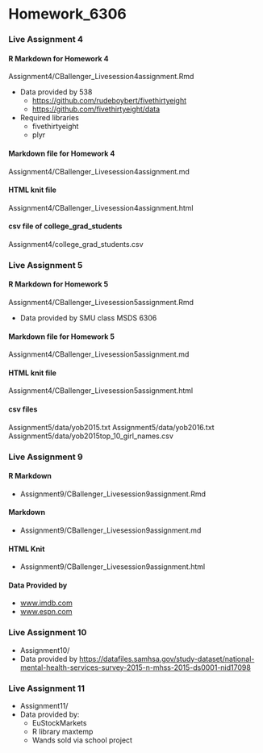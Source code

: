# Homework_6306

### Live Assignment 4
#### R Markdown for Homework 4
Assignment4/CBallenger_Livesession4assignment.Rmd
* Data provided by 538
    + https://github.com/rudeboybert/fivethirtyeight
    + https://github.com/fivethirtyeight/data
* Required libraries
    + fivethirtyeight
    + plyr

#### Markdown file for Homework 4
Assignment4/CBallenger_Livesession4assignment.md

#### HTML knit file
Assignment4/CBallenger_Livesession4assignment.html

#### csv file of college_grad_students
Assignment4/college_grad_students.csv

### Live Assignment 5
#### R Markdown for Homework 5
Assignment4/CBallenger_Livesession5assignment.Rmd
* Data provided by SMU class MSDS 6306

#### Markdown file for Homework 5
Assignment4/CBallenger_Livesession5assignment.md

#### HTML knit file
Assignment4/CBallenger_Livesession5assignment.html

#### csv files
Assignment5/data/yob2015.txt
Assignment5/data/yob2016.txt
Assignment5/data/yob2015top_10_girl_names.csv

### Live Assignment 9
#### R Markdown
* Assignment9/CBallenger_Livesession9assignment.Rmd
#### Markdown
* Assignment9/CBallenger_Livesession9assignment.md
#### HTML Knit
* Assignment9/CBallenger_Livesession9assignment.html
#### Data Provided by
* www.imdb.com
* www.espn.com

### Live Assignment 10
* Assignment10/
* Data provided by https://datafiles.samhsa.gov/study-dataset/national-mental-health-services-survey-2015-n-mhss-2015-ds0001-nid17098

### Live Assignment 11
* Assignment11/
* Data provided by:
    + EuStockMarkets
    + R library maxtemp
    + Wands sold via school project